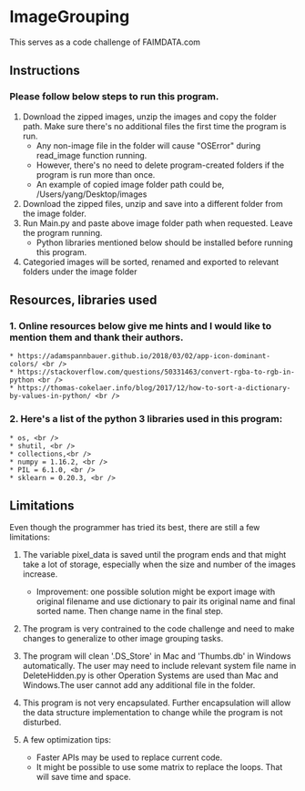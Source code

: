 # ImageGrouping
This serves as a code challenge of FAIMDATA.com
  
## Instructions
### Please follow below steps to run this program.
1. Download the zipped images, unzip the images and copy the folder path. Make sure there's no additional files the first time the program is run. 
    * Any non-image file in the folder will cause "OSError" during read_image function running. 
    * However, there's no need to delete program-created folders if the program is run more than once. 
    * An example of copied image folder path could be, /Users/yang/Desktop/images
2. Download the zipped files, unzip and save into a different folder from the image folder. 
3. Run Main.py and paste above image folder path when requested. Leave the program running.
    * Python libraries mentioned below should be installed before running this program.
4. Categoried images will be sorted, renamed and exported to relevant folders under the image folder

## Resources, libraries used
### 1. Online resources below give me hints and I would like to mention them and thank their authors. <br />
    * https://adamspannbauer.github.io/2018/03/02/app-icon-dominant-colors/ <br />
    * https://stackoverflow.com/questions/50331463/convert-rgba-to-rgb-in-python <br />
    * https://thomas-cokelaer.info/blog/2017/12/how-to-sort-a-dictionary-by-values-in-python/ <br />

### 2. Here's a list of the python 3 libraries used in this program: <br />
    * os, <br />
    * shutil, <br />
    * collections,<br />
    * numpy = 1.16.2, <br />
    * PIL = 6.1.0, <br />
    * sklearn = 0.20.3, <br />

## Limitations
Even though the programmer has tried its best, there are still a few limitations:

1. The variable pixel_data is saved until the program ends and that might take a lot of storage, especially when the size and number of the images increase. 
    *  Improvement: one possible solution might be export image with original filename and use dictionary to pair its original name and final sorted name. Then change name in the final step.<br />

2. The program is very contrained to the code challenge and need to make changes to generalize to other image grouping tasks. <br />

3. The program will clean '.DS_Store' in Mac and 'Thumbs.db' in Windows automatically. The user may need to include relevant system file name in DeleteHidden.py is other Operation Systems are used than Mac and Windows.The user cannot add any additional file in the folder.<br />

4. This program is not very encapsulated. Further encapsulation will allow the data structure implementation to change while the program is not disturbed. <br />

5. A few optimization tips:
    *  Faster APIs may be used to replace current code. 
    *  It might be possible to use some matrix to replace the loops. That will save time and space.

